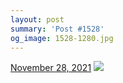 ```yaml
---
layout: post
summary: 'Post #1528'
og_image: 1528-1280.jpg
---
```


<p>
  <time>
    <a href="/1528">November 28, 2021</a>
  </time>
  <a href="/1528">
    <img src="{{ site.assets_url }}/1528-640.jpg" srcset="{{ site.assets_url }}/1528-320.jpg 320w, {{ site.assets_url }}/1528-640.jpg 640w, {{ site.assets_url }}/1528-960.jpg 960w, {{ site.assets_url }}/1528-1280.jpg 1280w" sizes="(min-width: 700px) 50vw, calc(100vw - 2rem)" />
  </a>
</p>
